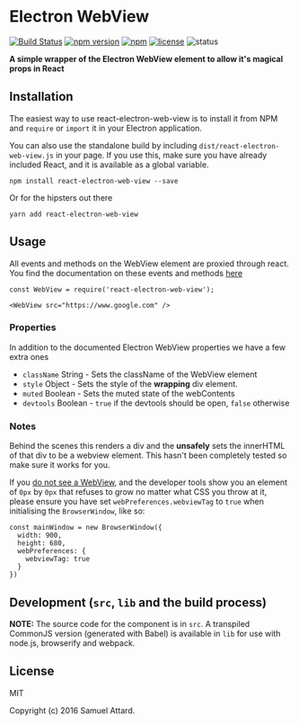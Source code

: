 # Electron WebView

[![Build Status](https://travis-ci.org/MarshallOfSound/react-electron-web-view.svg?branch=master)](https://travis-ci.org/MarshallOfSound/react-electron-web-view)
[![npm version](https://badge.fury.io/js/react-electron-web-view.svg)](https://www.npmjs.com/package/react-electron-web-view)
[![npm](https://img.shields.io/npm/dt/react-electron-web-view.svg?maxAge=2592000)](https://www.npmjs.com/package/react-electron-web-view)
[![license](https://img.shields.io/github/license/MarshallOfSound/react-electron-web-view.svg?maxAge=2592000)](https://github.com/MarshallOfSound/react-electron-web-view/blob/master/LICENSE)
![status](https://img.shields.io/badge/Status-%20Ready%20for%20Awesome-red.svg)

__A simple wrapper of the Electron WebView element to allow it's magical props in React__


## Installation

The easiest way to use react-electron-web-view is to install it from NPM and `require` or `import` it in your Electron application.

You can also use the standalone build by including `dist/react-electron-web-view.js` in your page. If you use this, make sure you have already included React, and it is available as a global variable.

```
npm install react-electron-web-view --save
```

Or for the hipsters out there

```
yarn add react-electron-web-view
```


## Usage

All events and methods on the WebView element are proxied through react.  You
find the documentation on these events and methods [here](https://www.electronjs.org/docs/api/webview-tag)

```
const WebView = require('react-electron-web-view');

<WebView src="https://www.google.com" />
```

### Properties

In addition to the documented Electron WebView properties we have a few extra
ones

* `className` String - Sets the className of the WebView element
* `style` Object - Sets the style of the **wrapping** div element.
* `muted` Boolean - Sets the muted state of the webContents
* `devtools` Boolean - `true` if the devtools should be open, `false` otherwise

### Notes

Behind the scenes this renders a div and the **unsafely** sets the innerHTML of
that div to be a webview element.  This hasn't been completely tested so make
sure it works for you.

If you [do not see a WebView](https://github.com/MarshallOfSound/react-electron-web-view/issues/17#issuecomment-504429994),
and the developer tools show you an element of `0px` by `0px` that refuses to grow no matter what CSS you throw at it,
please ensure you have set `webPreferences.webviewTag` to `true` when initialising the `BrowserWindow`, like so:

```
const mainWindow = new BrowserWindow({
  width: 900,
  height: 680,
  webPreferences: {
    webviewTag: true
  }
})
```


## Development (`src`, `lib` and the build process)

**NOTE:** The source code for the component is in `src`. A transpiled CommonJS version (generated with Babel) is available in `lib` for use with node.js, browserify and webpack. 

## License

MIT

Copyright (c) 2016 Samuel Attard.
